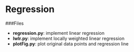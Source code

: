 Regression
==========

###Files
- **regression.py**: implement linear regression
- **lwlr.py**: implement locally weighted linear regression 
- **plotFig.py**: plot original data points and regression line

